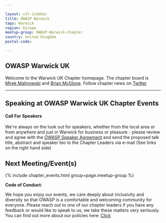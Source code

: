 ```yaml
---

layout: col-sidebar
title: OWASP Warwick
tags: Warwick
region: Europe
meetup-group: OWASP-Warwick-Chapter
country: United Kingdom
postal-code: 

---
```




OWASP Warwick UK
-------------
Welcome to the Warwick UK Chapter homepage. 
The chapter board is <a href="mailto:miroslaw.malinowski@owasp.org">Mirek Malinowski</a> and <a href="mailto:brian.mcglone@owasp.org">Brian McGlone</a>. 
Follow chapter news on [Twitter](https://twitter.com/OWASPWarwickUK) 

---

Speaking at OWASP Warwick UK Chapter Events
---------------------------------------

#### Call For Speakers

We're always on the look out for speakers, whether from the local area or from anywhere and just in Warwick for business or pleasure -  please review and agree with the [OWASP Speaker Agreement](https://owasp.org/www-policy/) and send the proposed talk title, abstract and speaker bio to the Chapter Leaders via e-mail (See links on the right hand side)

Next Meeting/Event(s)
---------------------

{% include chapter_events.html group=page.meetup-group %}


**Code of Conduct**:


We hope you enjoy our events, we care deeply about inclusivity and diversity so that OWASP is a comfortable and welcoming community for everyone. Please reach out to one of our chapter leaders if you have any feedback or would like to speak to us, we take these matters very seriously. You can find out more about our policies here: [Click](https://owasp.org/www-policy/)
